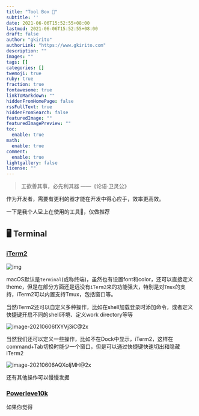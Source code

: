 ```yaml
---
title: "Tool Box 🧰"
subtitle: ''
date: 2021-06-06T15:52:55+08:00
lastmod: 2021-06-06T15:52:55+08:00
draft: false
author: "gkirito"
authorLink: "https://www.gkirito.com"
description: ""
images: ""
tags: []
categories: []
twemoji: true
ruby: true
fraction: true
fontawesome: true
linkToMarkdown: ""
hiddenFromHomePage: false
rssFullText: true
hiddenFromSearch: false
featuredImage: ""
featuredImagePreview: ""
toc:
  enable: true
math:
  enable: true
comment:
  enable: true
lightgallery: false
license: ""
---
```




> 工欲善其事，必先利其器																			——《论语·卫灵公》

作为开发者，需要有更利的器才能在开发中得心应手，效率更高效。

一下是我个人💻上在使用的工具🔧，仅做推荐

## 🖥 Terminal

###  [iTerm2](https://iterm2.com/)

![img](https://libget.com/gkirito/blog/image/2021/logo2x-20210606160733140.jpg)

macOS默认是`terminal`(或称终端)，虽然也有设置font和color，还可以直接定义theme，但是在部分方面还是远没有`iTerm2`来的功能强大，特别是对`Tmux`的支持，iTerm2可以内置支持Tmux，包括窗口等。

当然iTerm2还可以自定义多种操作，比如在shell加载登录时添加命令，或者定义快捷键开启不同的shell环境、定义work directory等等

![image-20210606fXYVj3iC@2x](https://libget.com/gkirito/blog/image/2021/image-20210606fXYVj3iC@2x.png)

当然我们还可以定义一些操作，比如不在Dock中显示，iTerm2，这样在command+Tab切换时能少一个窗口，但是可以通过快捷键快速切出和隐藏iTerm2

![image-20210606AQXoIjMH@2x](https://libget.com/gkirito/blog/image/2021/image-20210606AQXoIjMH@2x.png)

还有其他操作可以慢慢发掘

### [Powerleve10k](https://github.com/romkatv/powerlevel10k)



如果你觉得